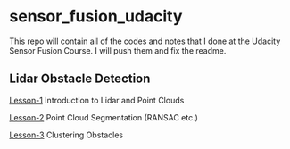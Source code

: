 # sensor_fusion_udacity
This repo will contain all of the codes and notes that I done at the Udacity Sensor Fusion Course.  I will push them and fix the readme. 

## Lidar Obstacle Detection 

 [Lesson-1](https://github.com/zehranrgi/sensor_fusion_udacity/tree/35a907a12556071207bc27fe2b5c28aa3fa91ab0/lesson1)
Introduction to Lidar and Point Clouds 

 [Lesson-2](https://github.com/zehranrgi/sensor_fusion_udacity/tree/52c60d7d63f7945fed6fded0ad8dd96ad7aaabe2/lesson2)
Point Cloud Segmentation (RANSAC etc.) 

 [Lesson-3]()
Clustering Obstacles


 
